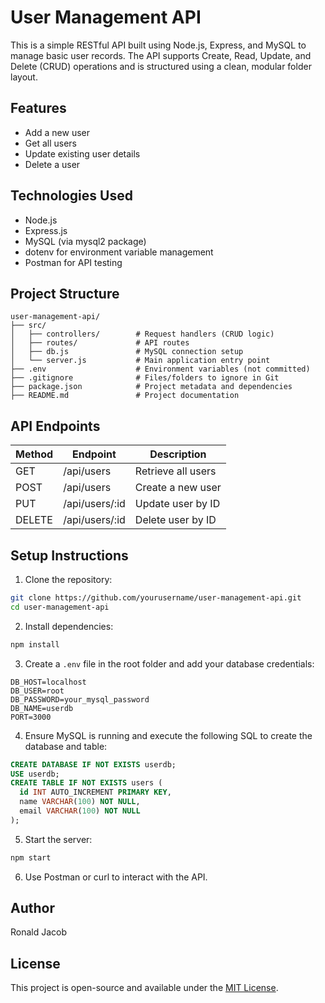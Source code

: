 # User Management API

This is a simple RESTful API built using Node.js, Express, and MySQL to manage basic user records. The API supports Create, Read, Update, and Delete (CRUD) operations and is structured using a clean, modular folder layout.

## Features

* Add a new user
* Get all users
* Update existing user details
* Delete a user

## Technologies Used

* Node.js
* Express.js
* MySQL (via mysql2 package)
* dotenv for environment variable management
* Postman for API testing

## Project Structure

```
user-management-api/
├── src/
│   ├── controllers/        # Request handlers (CRUD logic)
│   ├── routes/             # API routes
│   ├── db.js               # MySQL connection setup
│   └── server.js           # Main application entry point
├── .env                    # Environment variables (not committed)
├── .gitignore              # Files/folders to ignore in Git
├── package.json            # Project metadata and dependencies
├── README.md               # Project documentation
```

## API Endpoints

| Method | Endpoint        | Description        |
| ------ | --------------- | ------------------ |
| GET    | /api/users      | Retrieve all users |
| POST   | /api/users      | Create a new user  |
| PUT    | /api/users/\:id | Update user by ID  |
| DELETE | /api/users/\:id | Delete user by ID  |

## Setup Instructions

1. Clone the repository:

```bash
git clone https://github.com/yourusername/user-management-api.git
cd user-management-api
```

2. Install dependencies:

```bash
npm install
```

3. Create a `.env` file in the root folder and add your database credentials:

```env
DB_HOST=localhost
DB_USER=root
DB_PASSWORD=your_mysql_password
DB_NAME=userdb
PORT=3000
```

4. Ensure MySQL is running and execute the following SQL to create the database and table:

```sql
CREATE DATABASE IF NOT EXISTS userdb;
USE userdb;
CREATE TABLE IF NOT EXISTS users (
  id INT AUTO_INCREMENT PRIMARY KEY,
  name VARCHAR(100) NOT NULL,
  email VARCHAR(100) NOT NULL
);
```

5. Start the server:

```bash
npm start
```

6. Use Postman or curl to interact with the API.

## Author

Ronald Jacob

## License

This project is open-source and available under the [MIT License](LICENSE).
